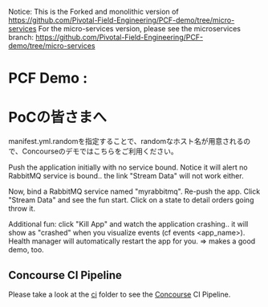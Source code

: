 Notice:
This is the Forked and monolithic version of https://github.com/Pivotal-Field-Engineering/PCF-demo/tree/micro-services
For the micro-services version, please see the microservices branch: https://github.com/Pivotal-Field-Engineering/PCF-demo/tree/micro-services

PCF Demo :
==========

# PoCの皆さまへ
manifest.yml.randomを指定することで、randomなホスト名が用意されるので、Concourseのデモではこちらをご利用ください。

Push the application initially with no service bound.
Notice it will alert no RabbitMQ service is bound.. the link "Stream Data" will not work either.

Now, bind a RabbitMQ service named "myrabbitmq". Re-push the app.
Click "Stream Data" and see the fun start. Click on a state to detail orders going throw it.

Additional fun: click "Kill App" and watch the application crashing.. it will show as "crashed" when you visualize events (cf events <app_name>). Health manager will automatically restart the app for you. => makes a good demo, too.

## Concourse CI Pipeline

Please take a look at the [ci](ci/README.md) folder to see the [Concourse](http://concourse.ci/) CI Pipeline.
